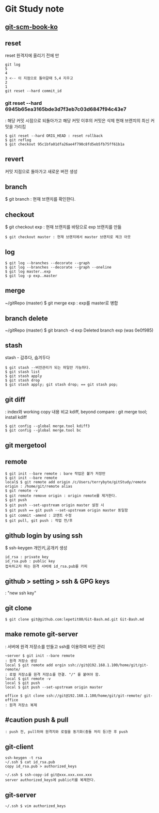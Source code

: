 # Git Study note
## [git-scm-book-ko](https://git-scm.com/book/ko/v2/%EC%8B%9C%EC%9E%91%ED%95%98%EA%B8%B0-%EB%B2%84%EC%A0%84-%EA%B4%80%EB%A6%AC%EB%9E%80%3F)

## reset
reset 원격지에 올리기 전에 만

```
git log
5
4
3 <-- 이 지점으로 돌아갈때 5,4 지우고
2
1
git reset --hard commit_id
```

### git reset --hard 6945b65ea3165bde3d7f3eb7c03d6847f94c43e7
: 해당 커밋 시점으로 되돌아가고 해당 커밋 이후의 커밋은 삭제
현재 브랜치의 최신 커밋을 가리킴
```
$ git reset --hard ORIG_HEAD : reset rollback
$ git reflog
$ git checkout 95c1bfa01dfa26ae4f790c8fd5eb5fb75ff61b1a
```

## revert
커밋 지점으로 돌아가고 새로운 버전 생성

## branch
$ git branch : 현재 브랜치를 확인한다.

## checkout
$ git checkout exp : 현재 브랜치를 바탕으로 exp 브랜치를 만듦

```
$ git checkout master : 현재 브랜치에서 master 브랜치로 체크 아웃
```

## log
```
$ git log --branches --decorate --graph
$ git log --branches --decorate --graph --oneline
$ git log master..exp
$ git log -p exp..master
```

## merge
~/gitRepo (master) $ git merge exp : exp를 master로 병합

## branch delete
~/gitRepo (master) $ git branch -d exp
Deleted branch exp (was 0e0f985)

## stash
stash - 감추다, 숨겨두다
```
$ git stash --버전관리가 되는 파일만 가능하다.
$ git stash list
$ git stash apply
$ git stash drop
$ git stash apply; git stash drop; == git stash pop;
```

## git diff
: index와 working copy 내용 비교
kdiff, beyond compare : git merge tool;
install kdiff
```
$ git config --global merge.tool kdiff3
$ git config --global merge.tool bc
```

## git mergetool

## remote
```
$ git init --bare remote : bare 작업은 불가 저장만
$ git init --bare remote
local$ $ git remote add origin /c/Users/terrybyte/gitStudy/remote
origin : /home/git/remote alias
$ git remote -v
$ git remote remove origin : origin remote를 제거한다.
$ git push
$ git push --set-upstream origin master 설정 시
$ git push == git push --set-upstream origin master 동일함
$ git commit -amend : 코멘트 수정
$ git pull, git push : 작업 전/후
```

## github login by using ssh
$ ssh-keygen 개인키,공개키 생성
```
id_rsa : private key
id_rsa.pub : public key
접속하고자 하는 원격 서버에 id_rsa.pub를 카피
```

## github > setting > ssh & GPG keys
: "new ssh key"

## git clone
```
$ git clone git@github.com:lepetit80/Git-Bash.md.git Git-Bash.md
```

## make remote git-server
: 서버에 원격 저장소를 만들고 ssh를 이용하여 버전 관리
```
~server $ git init --bare remote
: 원격 저장소 생성
local $ git remote add orgin ssh://git@192.168.1.100/home/git/git-remote/
: 로컬 저장소를 원격 저장소를 연결. "/" 를 붙여야 함.
local $ git remote -v
local $ git push
local $ git push --set-upstream origin master

office $ git clone ssh://git@192.168.1.100/home/git/git-remote/ git-office
: 원격 저장소 복제
```

## #caution push & pull
```
: push 전, pull하여 원격지와 로컬을 동기화(충돌 처리 등)한 후 push
```

## git-client
```
ssh-keygen -t rsa
~/.ssh $ cat id_rsa.pub
copy id_rsa.pub > authorized_keys

~/.ssh $ ssh-copy-id git@xxx.xxx.xxx.xxx
server authorized_keys에 public키를 복제한다.
```

## git-server
```
~/.ssh $ vim authorized_keys
```
